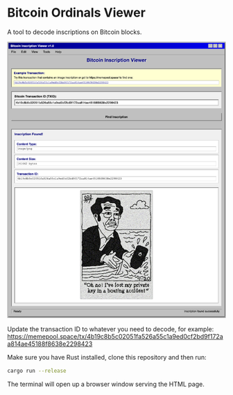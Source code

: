 # Bitcoin Ordinals Viewer

A tool to decode inscriptions on Bitcoin blocks.

![image](./viewer.png)

Update the transaction ID to whatever you need to decode, for example: https://memepool.space/tx/4b19c8b5c02051fa526a55c1a9ed0cf2bd9f172aa814ae45188f8638e2298423

Make sure you have Rust installed, clone this repository and then run:

```bash
cargo run --release              
```

The terminal will open up a browser window serving the HTML page.